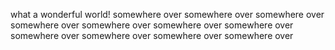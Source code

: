 what a wonderful world!
somewhere over
somewhere over
somewhere over
somewhere over
somewhere over
somewhere over
somewhere over
somewhere over
somewhere over
somewhere over
somewhere over
